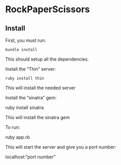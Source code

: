 # RockPaperScissors

## Install
First, you must run:
        
    bundle install
    
This should setup all the dependencies. 

Install the “Thin” server:

    ruby install thin 

This will install the needed server

Install the “sinatra” gem:

   ruby install sinatra

This will install the sinatra gem        

To run:

   ruby app.rb

This will start the server and give you a port number:

   localhost:”port number”
